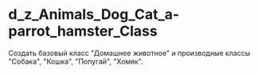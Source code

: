 # d_z_Animals_Dog_Cat_a-parrot_hamster_Class
 Создать базовый класс "Домашнее животное" и производные классы "Собака", "Кошка", "Попугай", "Хомяк".
